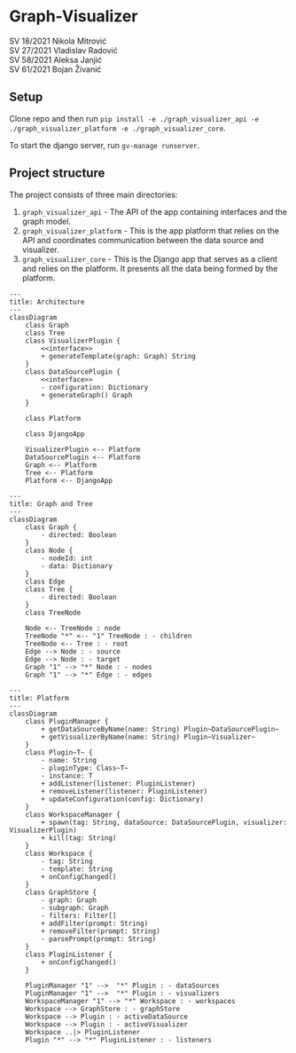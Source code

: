 # Graph-Visualizer <br>
SV 18/2021 Nikola Mitrović <br>
SV 27/2021 Vladislav Radović <br>
SV 58/2021 Aleksa Janjić <br>
SV 61/2021 Bojan Živanić

## Setup
Clone repo and then run `pip install -e ./graph_visualizer_api -e ./graph_visualizer_platform -e ./graph_visualizer_core`.

To start the django server, run `gv-manage runserver`.

## Project structure
The project consists of three main directories:
1. `graph_visualizer_api` - The API of the app containing interfaces and the graph model.
2. `graph_visualizer_platform` - This is the app platform that relies on the API and coordinates communication between the data source and visualizer.
3. `graph_visualizer_core` - This is the Django app that serves as a client and relies on the platform. It presents all the data being formed by the platform.

```mermaid
---
title: Architecture
---
classDiagram
    class Graph
    class Tree
    class VisualizerPlugin {
        <<interface>>
        + generateTemplate(graph: Graph) String
    }
    class DataSourcePlugin {
        <<interface>>
        - configuration: Dictionary
        + generateGraph() Graph
    }

    class Platform

    class DjangoApp
    
    VisualizerPlugin <-- Platform
    DataSourcePlugin <-- Platform
    Graph <-- Platform
    Tree <-- Platform
    Platform <-- DjangoApp
```

```mermaid
---
title: Graph and Tree
---
classDiagram
    class Graph {
        - directed: Boolean
    }
    class Node {
        - nodeId: int
        - data: Dictionary
    }
    class Edge
    class Tree {
        - directed: Boolean
    }
    class TreeNode
    
    Node <-- TreeNode : node
    TreeNode "*" <-- "1" TreeNode : - children
    TreeNode <-- Tree : - root
    Edge --> Node : - source
    Edge --> Node : - target
    Graph "1" --> "*" Node : - nodes
    Graph "1" --> "*" Edge : - edges
```

```mermaid
---
title: Platform
---
classDiagram
    class PluginManager {
        + getDataSourceByName(name: String) Plugin~DataSourcePlugin~
        + getVisualizerByName(name: String) Plugin~Visualizer~
    }
    class Plugin~T~ {
        - name: String
        - pluginType: Class~T~
        - instance: T
        + addListener(listener: PluginListener)
        + removeListener(listener: PluginListener)
        + updateConfiguration(config: Dictionary)
    }
    class WorkspaceManager {
        + spawn(tag: String, dataSource: DataSourcePlugin, visualizer: VisualizerPlugin)
        + kill(tag: String)
    }
    class Workspace {
        - tag: String
        - template: String
        + onConfigChanged()
    }
    class GraphStore {
        - graph: Graph
        - subgraph: Graph
        - filters: Filter[]
        + addFilter(prompt: String)
        + removeFilter(prompt: String)
        - parsePrompt(prompt: String)
    }
    class PluginListener {
        + onConfigChanged()
    }
    
    PluginManager "1" -->  "*" Plugin : - dataSources
    PluginManager "1" -->  "*" Plugin : - visualizers
    WorkspaceManager "1" --> "*" Workspace : - workspaces
    Workspace --> GraphStore : - graphStore
    Workspace --> Plugin : - activeDataSource
    Workspace --> Plugin : - activeVisualizer
    Workspace ..|> PluginListener
    Plugin "*" --> "*" PluginListener : - listeners
```
